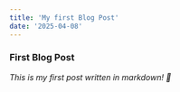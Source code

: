```yaml
---
title: 'My first Blog Post'
date: '2025-04-08'
---
```


### First Blog Post

_This is my first post written in markdown! 🤸_
